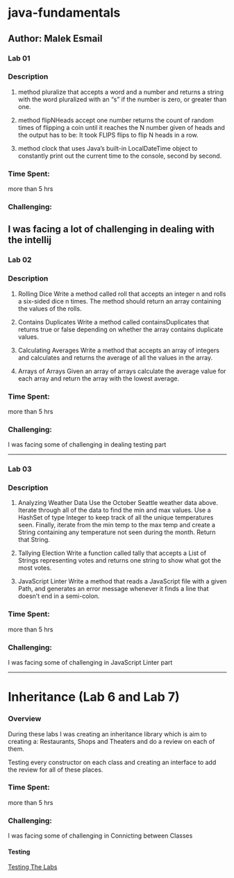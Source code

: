 # java-fundamentals
## Author: Malek Esmail

###  Lab 01

### Description
1. method pluralize that accepts a word and a number and returns a string with the word pluralized with an “s” if the number is zero, or greater than one.

2. method flipNHeads accept one number returns the count of random times of flipping a coin until it reaches the N number given of heads and the output has to be: It took FLIPS flips to flip N heads in a row.

3.  method clock that uses Java’s built-in LocalDateTime object to constantly print out the current time to the console, second by second.

### Time Spent:
more than 5 hrs

### Challenging:
I was facing a lot of challenging in dealing with the intellij
---------------------------------------------------------------------------
###  Lab 02

### Description
1. Rolling Dice
Write a method called roll that accepts an integer n and rolls a six-sided dice n times. The method should return an array containing the values of the rolls.

2. Contains Duplicates
Write a method called containsDuplicates that returns true or false depending on whether the array contains duplicate values.

3.  Calculating Averages
Write a method that accepts an array of integers and calculates and returns the average of all the values in the array.

4. Arrays of Arrays
Given an array of arrays calculate the average value for each array and return the array with the lowest average.

### Time Spent:
more than 5 hrs

### Challenging:
I was facing some of challenging in dealing testing part

----------------------------------------------------------------------------------------

###  Lab 03

### Description
1. Analyzing Weather Data
Use the October Seattle weather data above. Iterate through all of the data to find the min and max values. Use a HashSet of type Integer to keep track of all the unique temperatures seen. Finally, iterate from the min temp to the max temp and create a String containing any temperature not seen during the month. Return that String.

2. Tallying Election
Write a function called tally that accepts a List of Strings representing votes and returns one string to show what got the most votes.

3.  JavaScript Linter
Write a method that reads a JavaScript file with a given Path, and generates an error message whenever it finds a line that doesn’t end in a semi-colon.

### Time Spent:
more than 5 hrs

### Challenging:
I was facing some of challenging in JavaScript Linter part

------------------------------------------------------------

# Inheritance (Lab 6 and Lab 7)
### Overview
During these labs I was creating an inheritance library which is aim to creating a: Restaurants, Shops and Theaters and do a review on each of them.

Testing every constructor on each class and creating an interface to add the review for all of these places.

### Time Spent:
more than 5 hrs

### Challenging:
I was facing some of challenging in Connicting between Classes 

#### Testing
[Testing The Labs](/inheritance/lib/src/test)